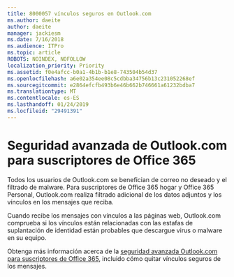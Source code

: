 ```yaml
---
title: 8000057 vínculos seguros en Outlook.com
ms.author: daeite
author: daeite
manager: jackiesm
ms.date: 7/16/2018
ms.audience: ITPro
ms.topic: article
ROBOTS: NOINDEX, NOFOLLOW
localization_priority: Priority
ms.assetid: f0e4afcc-b0a1-4b1b-b1e8-743504b54d37
ms.openlocfilehash: a6e02a354ee08c5cdbba34756b13c231052268ef
ms.sourcegitcommit: e2864efcfb493b6e46b662b746661a61232bdba7
ms.translationtype: MT
ms.contentlocale: es-ES
ms.lasthandoff: 01/24/2019
ms.locfileid: "29491391"
---
```

# <a name="advanced-outlookcom-security-for-office-365-subscribers"></a>Seguridad avanzada de Outlook.com para suscriptores de Office 365

Todos los usuarios de Outlook.com se benefician de correo no deseado y el filtrado de malware. Para suscriptores de Office 365 hogar y Office 365 Personal, Outlook.com realiza filtrado adicional de los datos adjuntos y los vínculos en los mensajes que reciba.
  
Cuando recibe los mensajes con vínculos a las páginas web, Outlook.com comprueba si los vínculos están relacionadas con las estafas de suplantación de identidad están probables que descargue virus o malware en su equipo.
  
Obtenga más información acerca de la [seguridad avanzada Outlook.com para suscriptores de Office 365](https://go.microsoft.com/fwlink/p/?linkid=2006140), incluido cómo quitar vínculos seguros de los mensajes.
  

